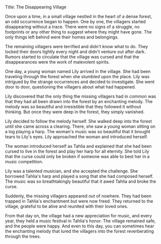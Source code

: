 Title: The Disappearing Village

Once upon a time, in a small village nestled in the heart of a dense forest, an odd occurrence began to happen. One by one, the villagers started disappearing without a trace. There were no signs of a struggle, no footprints or any other thing to suggest where they might have gone. The only things left behind were their homes and belongings.

The remaining villagers were terrified and didn't know what to do. They locked their doors tightly every night and didn't venture out after dark. Rumors started to circulate that the village was cursed and that the disappearances were the work of malevolent spirits.

One day, a young woman named Lily arrived in the village. She had been traveling through the forest when she stumbled upon the place. Lily was intrigued by the strange occurrences and decided to investigate. She went door to door, questioning the villagers about what had happened.

Lily discovered that the only thing the missing villagers had in common was that they had all been drawn into the forest by an enchanting melody. The melody was so beautiful and irresistible that they followed it without thinking. But once they were deep in the forest, they simply vanished.

Lily decided to follow the melody herself. She walked deep into the forest until she came across a clearing. There, she saw a young woman sitting on a log playing a harp. The woman's music was so beautiful that it brought tears to Lily's eyes. Lily approached the woman and introduced herself.

The woman introduced herself as Tahlia and explained that she had been cursed to live in the forest and play her harp for all eternity. She told Lily that the curse could only be broken if someone was able to best her in a music competition.

Lily was a talented musician, and she accepted the challenge. She borrowed Tahlia's harp and played a song that she had composed herself. The music was so breathtakingly beautiful that it awed Tahlia and broke the curse.

Suddenly, the missing villagers appeared out of nowhere. They had been trapped in Tahlia's enchantment but were now freed. They returned to the village, grateful to be alive and reunited with their loved ones.

From that day on, the village had a new appreciation for music, and every year, they held a music festival in Tahlia's honor. The village remained safe, and the people were happy. And even to this day, you can sometimes hear the enchanting melody that lured the villagers into the forest reverberating through the trees.